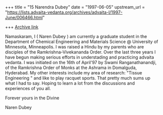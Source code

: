 +++
title = "15 Narendra Dubey"
date = "1997-06-05"
upstream_url = "https://lists.advaita-vedanta.org/archives/advaita-l/1997-June/006466.html"

+++
[Archive link](https://lists.advaita-vedanta.org/archives/advaita-l/1997-June/006466.html)

Namaskaram,
        I ( Naren Dubey ) am currently a graduate student in the
Department of Chemical Engineering and Materials Science @ University of
Minnesota, Minneapolis. I was raised a Hindu by my parents who are
disciples of the Ramkrishna-Vivekananda Order. Over the last three years I
have begun making serious efforts in understading and practicing advaita
vedanta. I was initiated on the 16th of April'97 by Swami
Ranganathanandji, of the Ramkrishna Order of Monks at the Ashrama in
Domalguda, Hyderabad.
        My other interests include my area of research: "Tissue
Engineering " and like to play racquet sports. That pretty much sums up
what I had to say. Hoping to learn a lot from the discussions
and experiences of you all.

Forever yours in the Divine

Naren Dubey

